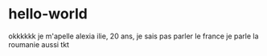 # hello-world
okkkkkk
je m'apelle alexia ilie, 20 ans, je sais pas parler le france 
je parle la roumanie aussi tkt 
